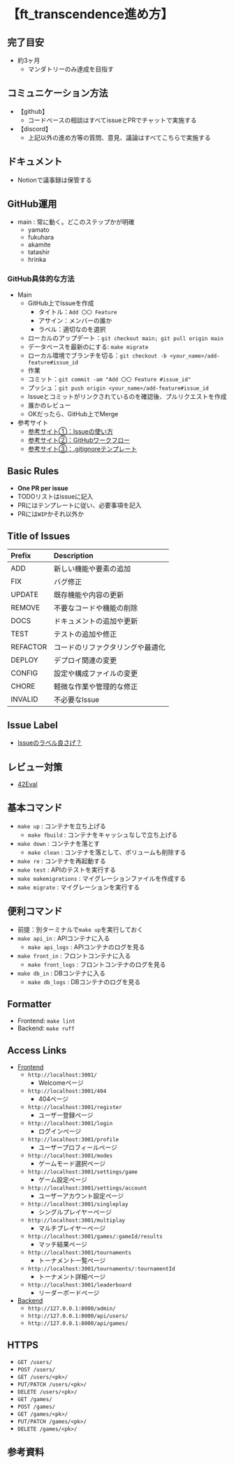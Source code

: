 # 【ft_transcendence進め方】

## 完了目安

- 約3ヶ月
  - マンダトリーのみ達成を目指す

## コミュニケーション方法

- 【github】
  - コードベースの相談はすべてissueとPRでチャットで実施する
- 【discord】
  - 上記以外の進め方等の質問、意見、議論はすべてこちらで実施する

## ドキュメント

- Notionで議事録は保管する

## GitHub運用

- main : 常に動く。どこのステップかが明確
  - yamato
  - fukuhara
  - akamite
  - tatashir
  - hrinka

### GitHub具体的な方法

- Main
  - GitHub上でIssueを作成
    - タイトル：`Add 〇〇 Feature`
    - アサイン：メンバーの誰か
    - ラベル：適切なのを選択
  - ローカルのアップデート：`git checkout main; git pull origin main`
  - データベースを最新のにする: `make migrate`
  - ローカル環境でブランチを切る：`git checkout -b <your_name>/add-feature#issue_id`
  - 作業
  - コミット：`git commit -am "Add 〇〇 Feature #issue_id"`
  - プッシュ：`git push origin <your_name>/add-feature#issue_id`
  - Issueとコミットがリンクされているのを確認後、プルリクエストを作成
  - 誰かのレビュー
  - OKだったら、GitHub上でMerge
- 参考サイト
  - [参考サイト①：Issueの使い方](https://qiita.com/tkmd35/items/9612c03dc60b1c516969)
  - [参考サイト②：GitHubワークフロー](https://www.atlassian.com/ja/git/tutorials/comparing-workflows/gitflow-workflow)
  - [参考サイト③：.gitignoreテンプレート](https://github.com/github/gitignore)
  
## Basic Rules

- **One PR per issue**
- TODOリストはissueに記入
- PRにはテンプレートに従い、必要事項を記入
- PRには`WIP`かそれ以外か

## Title of Issues

| Prefix   | Description                          |
| :------- | :----------------------------------- |
| ADD      | 新しい機能や要素の追加               |
| FIX      | バグ修正                             |
| UPDATE   | 既存機能や内容の更新                 |
| REMOVE   | 不要なコードや機能の削除             |
| DOCS     | ドキュメントの追加や更新             |
| TEST     | テストの追加や修正                   |
| REFACTOR | コードのリファクタリングや最適化     |
| DEPLOY   | デプロイ関連の変更                   |
| CONFIG   | 設定や構成ファイルの変更             |
| CHORE    | 軽微な作業や管理的な修正             |
| INVALID  | 不必要なIssue                        |

## Issue Label

- [Issueのラベル良さげ？](https://qiita.com/shun_tak/items/d363b7c5d9e8fa19dc6b)

## レビュー対策

- [42Eval](https://42evals.me/Cursus/)

## 基本コマンド

- `make up` : コンテナを立ち上げる
  - `make fbuild` : コンテナをキャッシュなしで立ち上げる
- `make down` : コンテナを落とす
  - `make clean` : コンテナを落として、ボリュームも削除する
- `make re` : コンテナを再起動する
- `make test` : APIのテストを実行する
- `make makemigrations` : マイグレーションファイルを作成する
- `make migrate` : マイグレーションを実行する

## 便利コマンド

- 前提：別ターミナルで`make up`を実行しておく
- `make api_in` : APIコンテナに入る
  - `make api_logs` : APIコンテナのログを見る
- `make front_in` : フロントコンテナに入る
  - `make front_logs` : フロントコンテナのログを見る
- `make db_in` : DBコンテナに入る
  - `make db_logs` : DBコンテナのログを見る

## Formatter

- Frontend: `make lint`
- Backend: `make ruff`

## Access Links

- [Frontend](http://127.0.0.1:3001)
  - `http://localhost:3001/`
    - Welcomeページ
  - `http://localhost:3001/404`
    - 404ページ
  - `http://localhost:3001/register`
    - ユーザー登録ページ
  - `http://localhost:3001/login`
    - ログインページ
  - `http://localhost:3001/profile`
    - ユーザープロフィールページ
  - `http://localhost:3001/modes`
    - ゲームモード選択ページ
  - `http://localhost:3001/settings/game`
    - ゲーム設定ページ
  - `http://localhost:3001/settings/account`
    - ユーザーアカウント設定ページ
  - `http://localhost:3001/singleplay`
    - シングルプレイヤーページ
  - `http://localhost:3001/multiplay`
    - マルチプレイヤーページ
  - `http://localhost:3001/games/:gameId/results`
    - マッチ結果ページ
  - `http://localhost:3001/tournaments`
    - トーナメント一覧ページ
  - `http://localhost:3001/tournaments/:tournamentId`
    - トーナメント詳細ページ
  - `http://localhost:3001/leaderboard`
    - リーダーボードページ
- [Backend](http://127.0.0.1:8000/)
  - `http://127.0.0.1:8000/admin/`
  - `http://127.0.0.1:8000/api/users/`
  - `http://127.0.0.1:8000/api/games/`

## HTTPS

- `GET /users/`
- `POST /users/`
- `GET /users/<pk>/`
- `PUT/PATCH /users/<pk>/`
- `DELETE /users/<pk>/`
- `GET /games/`
- `POST /games/`
- `GET /games/<pk>/`
- `PUT/PATCH /games/<pk>/`
- `DELETE /games/<pk>/`

## 参考資料

